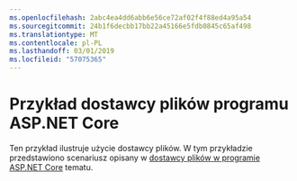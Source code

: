 ```yaml
---
ms.openlocfilehash: 2abc4ea4dd6abb6e56ce72af02f4f88ed4a95a54
ms.sourcegitcommit: 24b1f6decbb17bb22a45166e5fdb0845c65af498
ms.translationtype: MT
ms.contentlocale: pl-PL
ms.lasthandoff: 03/01/2019
ms.locfileid: "57075365"
---
```

# <a name="aspnet-core-file-provider-sample"></a>Przykład dostawcy plików programu ASP.NET Core

Ten przykład ilustruje użycie dostawcy plików. W tym przykładzie przedstawiono scenariusz opisany w [dostawcy plików w programie ASP.NET Core](https://docs.microsoft.com/aspnet/core/fundamentals/file-providers) tematu.
